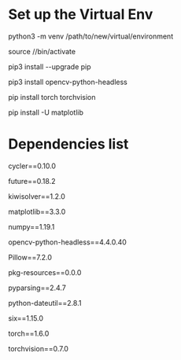 # Set up the Virtual Env

python3 -m venv /path/to/new/virtual/environment

source /<virtalenvpath>/bin/activate

pip3 install --upgrade pip

pip3 install opencv-python-headless

pip install torch torchvision

pip install -U matplotlib

# Dependencies list

cycler==0.10.0

future==0.18.2

kiwisolver==1.2.0

matplotlib==3.3.0

numpy==1.19.1

opencv-python-headless==4.4.0.40

Pillow==7.2.0

pkg-resources==0.0.0

pyparsing==2.4.7

python-dateutil==2.8.1

six==1.15.0

torch==1.6.0

torchvision==0.7.0
